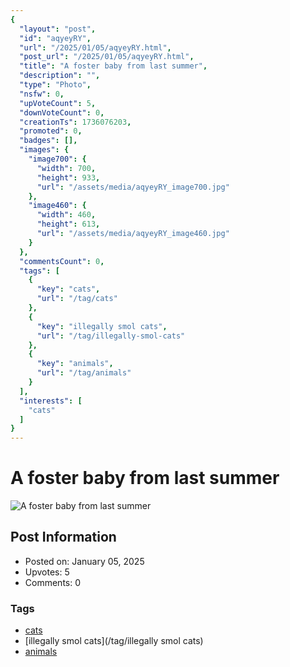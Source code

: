 ```yaml
---
{
  "layout": "post",
  "id": "aqyeyRY",
  "url": "/2025/01/05/aqyeyRY.html",
  "post_url": "/2025/01/05/aqyeyRY.html",
  "title": "A foster baby from last summer",
  "description": "",
  "type": "Photo",
  "nsfw": 0,
  "upVoteCount": 5,
  "downVoteCount": 0,
  "creationTs": 1736076203,
  "promoted": 0,
  "badges": [],
  "images": {
    "image700": {
      "width": 700,
      "height": 933,
      "url": "/assets/media/aqyeyRY_image700.jpg"
    },
    "image460": {
      "width": 460,
      "height": 613,
      "url": "/assets/media/aqyeyRY_image460.jpg"
    }
  },
  "commentsCount": 0,
  "tags": [
    {
      "key": "cats",
      "url": "/tag/cats"
    },
    {
      "key": "illegally smol cats",
      "url": "/tag/illegally-smol-cats"
    },
    {
      "key": "animals",
      "url": "/tag/animals"
    }
  ],
  "interests": [
    "cats"
  ]
}
---
```


# A foster baby from last summer

![A foster baby from last summer](/assets/media/aqyeyRY_image700.jpg)

## Post Information

- Posted on: January 05, 2025
- Upvotes: 5
- Comments: 0

### Tags

- [cats](/tag/cats)
- [illegally smol cats](/tag/illegally smol cats)
- [animals](/tag/animals)
